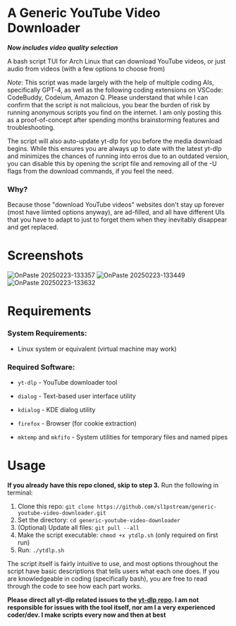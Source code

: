 # A Generic YouTube Video Downloader

***Now includes video quality selection***

A bash script TUI for Arch Linux that can download YouTube videos, or just audio from videos (with a few options to choose from)

*Note*: This script was made largely with the help of multiple coding AIs, specifically GPT-4, as well as the following coding extensions on VSCode: CodeBuddy, Codeium, Amazon Q. Please understand that while I can confirm that the script is not malicious, you bear the burden of risk by running anonymous scripts you find on the internet. I am only posting this as a proof-of-concept after spending months brainstorming features and troubleshooting.

The script will also auto-update yt-dlp for you before the media download begins. While this ensures you are always up to date with the latest yt-dlp and minimizes the chances of running into erros due to an outdated version, you can disable this by opening the script file and removing all of the -U flags from the download commands, if you feel the need.

### Why?
Because those "download YouTube videos" websites don't stay up forever (most have liimted options anyway), are ad-filled, and all have different UIs that you have to adapt to just to forget them when they inevitably disappear and get replaced.

# Screenshots
![OnPaste 20250223-133357](https://github.com/user-attachments/assets/0543683b-9e32-4740-9902-d4cb257b4a22)
![OnPaste 20250223-133449](https://github.com/user-attachments/assets/06f37414-5bd5-4bfa-8c04-b19bad5d67a9)     
![OnPaste 20250223-133632](https://github.com/user-attachments/assets/f39ca0fa-18d6-4c7a-b725-3ae85294fb97)




# Requirements
### System Requirements:

- Linux system or equivalent (virtual machine may work)

### Required Software:

- `yt-dlp` - YouTube downloader tool

- `dialog` - Text-based user interface utility

- `kdialog` - KDE dialog utility

- `firefox` - Browser (for cookie extraction)

- `mktemp` and `mkfifo` - System utilities for temporary files and named pipes

# Usage

**If you already have this repo cloned, skip to step 3.** Run the following in terminal:
1. Clone this repo: `git clone https://github.com/sl1pstream/generic-youtube-video-downloader.git`
2. Set the directory: `cd generic-youtube-video-downloader`
3. (Optional) Update all files: `git pull --all`
4. Make the script executable: `chmod +x ytdlp.sh` (only required on first run)
5. Run: `./ytdlp.sh`

The script itself is fairly intuitive to use, and most options throughout the script have basic descriptions that tells users what each one does. If you are knowledgeable in coding (specifically bash), you are free to read through the code to see how each part works.

**Please direct all yt-dlp related issues to the [yt-dlp repo](https://github.com/yt-dlp/yt-dlp). I am not responsible for issues with the tool itself, nor am I a very experienced coder/dev. I make scripts every now and then at best**
